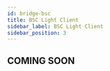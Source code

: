 ```yaml
---
id: bridge-bsc
title: BSC Light Client
sidebar_label: BSC Light Client
sidebar_position: 3
---
```


## COMING SOON